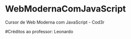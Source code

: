 # WebModernaComJavaScript
Cursor de Web Moderna com JavaScript - Cod3r

#Créditos ao professor: Leonardo
